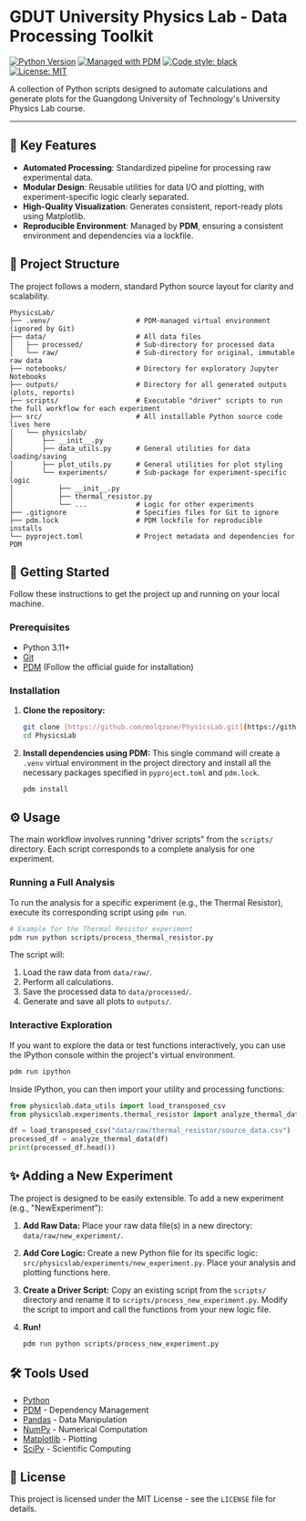 # GDUT University Physics Lab - Data Processing Toolkit

[![Python Version](https://img.shields.io/badge/python-3.11+-blue.svg)](https://www.python.org/)
[![Managed with PDM](https://img.shields.io/badge/managed%20by-PDM-29A4D5.svg)](https://pdm-project.org/)
[![Code style: black](https://img.shields.io/badge/code%20style-black-000000.svg)](https://github.com/psf/black)
[![License: MIT](https://img.shields.io/badge/License-MIT-yellow.svg)](https://opensource.org/licenses/MIT)

A collection of Python scripts designed to automate calculations and generate plots for the Guangdong University of Technology's University Physics Lab course.

---

## 🌟 Key Features

* **Automated Processing**: Standardized pipeline for processing raw experimental data.
* **Modular Design**: Reusable utilities for data I/O and plotting, with experiment-specific logic clearly separated.
* **High-Quality Visualization**: Generates consistent, report-ready plots using Matplotlib.
* **Reproducible Environment**: Managed by **PDM**, ensuring a consistent environment and dependencies via a lockfile.

## 📂 Project Structure

The project follows a modern, standard Python source layout for clarity and scalability.

```
PhysicsLab/
├── .venv/                     # PDM-managed virtual environment (ignored by Git)
├── data/                      # All data files
│   ├── processed/             # Sub-directory for processed data
│   └── raw/                   # Sub-directory for original, immutable raw data
├── notebooks/                 # Directory for exploratory Jupyter Notebooks
├── outputs/                   # Directory for all generated outputs (plots, reports)
├── scripts/                   # Executable "driver" scripts to run the full workflow for each experiment
├── src/                       # All installable Python source code lives here
│   └── physicslab/
│       ├── __init__.py
│       ├── data_utils.py      # General utilities for data loading/saving
│       ├── plot_utils.py      # General utilities for plot styling
│       └── experiments/       # Sub-package for experiment-specific logic
│           ├── __init__.py
│           ├── thermal_resistor.py
│           └── ...            # Logic for other experiments
├── .gitignore                 # Specifies files for Git to ignore
├── pdm.lock                   # PDM lockfile for reproducible installs
└── pyproject.toml             # Project metadata and dependencies for PDM
```

## 🚀 Getting Started

Follow these instructions to get the project up and running on your local machine.

### Prerequisites

* Python 3.11+
* [Git](https://git-scm.com/)
* [PDM](https://pdm-project.org/) (Follow the official guide for installation)

### Installation

1.  **Clone the repository:**
    ```bash
    git clone [https://github.com/molqzone/PhysicsLab.git](https://github.com/molqzone/PhysicsLab.git)
    cd PhysicsLab
    ```

2.  **Install dependencies using PDM:**
    This single command will create a `.venv` virtual environment in the project directory and install all the necessary packages specified in `pyproject.toml` and `pdm.lock`.
    ```bash
    pdm install
    ```

## ⚙️ Usage

The main workflow involves running "driver scripts" from the `scripts/` directory. Each script corresponds to a complete analysis for one experiment.

### Running a Full Analysis

To run the analysis for a specific experiment (e.g., the Thermal Resistor), execute its corresponding script using `pdm run`.

```bash
# Example for the Thermal Resistor experiment
pdm run python scripts/process_thermal_resistor.py
```

The script will:
1.  Load the raw data from `data/raw/`.
2.  Perform all calculations.
3.  Save the processed data to `data/processed/`.
4.  Generate and save all plots to `outputs/`.

### Interactive Exploration

If you want to explore the data or test functions interactively, you can use the IPython console within the project's virtual environment.

```bash
pdm run ipython
```
Inside IPython, you can then import your utility and processing functions:
```python
from physicslab.data_utils import load_transposed_csv
from physicslab.experiments.thermal_resistor import analyze_thermal_data

df = load_transposed_csv("data/raw/thermal_resistor/source_data.csv")
processed_df = analyze_thermal_data(df)
print(processed_df.head())
```

## ✨ Adding a New Experiment

The project is designed to be easily extensible. To add a new experiment (e.g., "NewExperiment"):

1.  **Add Raw Data:**
    Place your raw data file(s) in a new directory: `data/raw/new_experiment/`.

2.  **Add Core Logic:**
    Create a new Python file for its specific logic: `src/physicslab/experiments/new_experiment.py`. Place your analysis and plotting functions here.

3.  **Create a Driver Script:**
    Copy an existing script from the `scripts/` directory and rename it to `scripts/process_new_experiment.py`. Modify the script to import and call the functions from your new logic file.

4.  **Run!**
    ```bash
    pdm run python scripts/process_new_experiment.py
    ```

## 🛠️ Tools Used

* [Python](https://www.python.org/)
* [PDM](https://pdm-project.org/) - Dependency Management
* [Pandas](https://pandas.pydata.org/) - Data Manipulation
* [NumPy](https://numpy.org/) - Numerical Computation
* [Matplotlib](https://matplotlib.org/) - Plotting
* [SciPy](https://scipy.org/) - Scientific Computing

## 📄 License

This project is licensed under the MIT License - see the `LICENSE` file for details.
